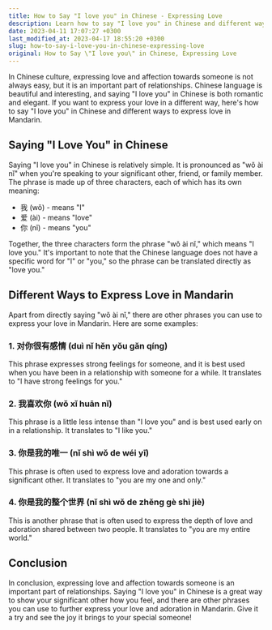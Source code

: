 ```yaml
---
title: How to Say "I love you" in Chinese - Expressing Love
description: Learn how to say "I love you" in Chinese and different ways to express your love to your special someone in Mandarin.
date: 2023-04-11 17:07:27 +0300
last_modified_at: 2023-04-17 18:55:20 +0300
slug: how-to-say-i-love-you-in-chinese-expressing-love
original: How to Say \"I love you\" in Chinese, Expressing Love
---
```

In Chinese culture, expressing love and affection towards someone is not always easy, but it is an important part of relationships. Chinese language is beautiful and interesting, and saying "I love you" in Chinese is both romantic and elegant. If you want to express your love in a different way, here's how to say "I love you" in Chinese and different ways to express love in Mandarin.

## Saying "I Love You" in Chinese

Saying "I love you" in Chinese is relatively simple. It is pronounced as "wǒ ài nǐ" when you're speaking to your significant other, friend, or family member. The phrase is made up of three characters, each of which has its own meaning:

* 我 (wǒ) - means "I"
* 爱 (ài) - means "love"
* 你 (nǐ) - means "you"

Together, the three characters form the phrase "wǒ ài nǐ," which means "I love you." It's important to note that the Chinese language does not have a specific word for "I" or "you," so the phrase can be translated directly as "love you."

## Different Ways to Express Love in Mandarin

Apart from directly saying "wǒ ài nǐ," there are other phrases you can use to express your love in Mandarin. Here are some examples:

### 1\. 对你很有感情 \(duì nǐ hěn yǒu gǎn qíng\)

This phrase expresses strong feelings for someone, and it is best used when you have been in a relationship with someone for a while. It translates to "I have strong feelings for you."

### 2\. 我喜欢你 \(wǒ xǐ huān nǐ\)

This phrase is a little less intense than "I love you" and is best used early on in a relationship. It translates to "I like you."

### 3\. 你是我的唯一 \(nǐ shì wǒ de wéi yī\)

This phrase is often used to express love and adoration towards a significant other. It translates to "you are my one and only."

### 4\. 你是我的整个世界 \(nǐ shì wǒ de zhěng gè shì jiè\)

This is another phrase that is often used to express the depth of love and adoration shared between two people. It translates to "you are my entire world."

## Conclusion

In conclusion, expressing love and affection towards someone is an important part of relationships. Saying "I love you" in Chinese is a great way to show your significant other how you feel, and there are other phrases you can use to further express your love and adoration in Mandarin. Give it a try and see the joy it brings to your special someone!